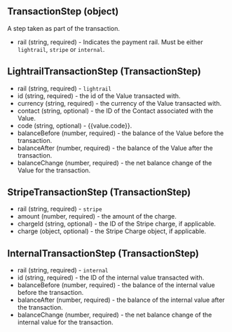 ## TransactionStep (object)
A step taken as part of the transaction.
+ rail (string, required) - Indicates the payment rail. Must be either `lightrail`, `stripe` or `internal`.

## LightrailTransactionStep (TransactionStep)
+ rail (string, required) - `lightrail`
+ id (string, required) - the id of the Value transacted with.
+ currency (string, required) - the currency of the Value transacted with.
+ contact (string, optional) - the ID of the Contact associated with the Value.
+ code (string, optional) - {{value.code}}.
+ balanceBefore (number, required) - the balance of the Value before the transaction.
+ balanceAfter (number, required) - the balance of the Value after the transaction.
+ balanceChange (number, required) - the net balance change of the Value for the transaction.

## StripeTransactionStep (TransactionStep)
+ rail (string, required) - `stripe`
+ amount (number, required) - the amount of the charge.
+ chargeId (string, optional) - the ID of the Stripe charge, if applicable.
+ charge (object, optional) - the Stripe Charge object, if applicable.

## InternalTransactionStep (TransactionStep)
+ rail (string, required) - `internal`
+ id (string, required) - the ID of the internal value transacted with.
+ balanceBefore (number, required) - the balance of the internal value before the transaction.
+ balanceAfter (number, required) - the balance of the internal value after the transaction.
+ balanceChange (number, required) - the net balance change of the internal value for the transaction.
